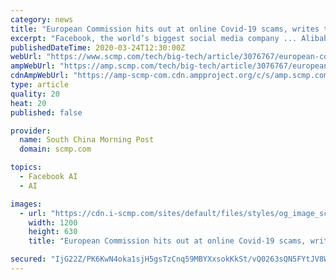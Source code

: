 ```yaml
---
category: news
title: "European Commission hits out at online Covid-19 scams, writes to tech platforms including Alibaba, Amazon and Facebook"
excerpt: "Facebook, the world’s biggest social media company ... Alibaba is the parent company of the South China Morning Post. Purchase the China AI Report 2020 brought to you by SCMP Research and enjoy a 20% discount (original price US$400). This 60-page all new intelligence report gives you first-hand insights and analysis into the latest industry ..."
publishedDateTime: 2020-03-24T12:30:00Z
webUrl: "https://www.scmp.com/tech/big-tech/article/3076767/european-commission-hits-out-online-covid-19-scams-writes-tech"
ampWebUrl: "https://amp.scmp.com/tech/big-tech/article/3076767/european-commission-hits-out-online-covid-19-scams-writes-tech"
cdnAmpWebUrl: "https://amp-scmp-com.cdn.ampproject.org/c/s/amp.scmp.com/tech/big-tech/article/3076767/european-commission-hits-out-online-covid-19-scams-writes-tech"
type: article
quality: 20
heat: 20
published: false

provider:
  name: South China Morning Post
  domain: scmp.com

topics:
  - Facebook AI
  - AI

images:
  - url: "https://cdn.i-scmp.com/sites/default/files/styles/og_image_scmp_generic/public/d8/images/methode/2020/03/24/5c1a81be-6dc2-11ea-b0ed-5e14cf8eb9e1_image_hires_195037.JPG?itok=od9Cx7ju&v=1585050642"
    width: 1200
    height: 630
    title: "European Commission hits out at online Covid-19 scams, writes to tech platforms including Alibaba, Amazon and Facebook"

secured: "IjG22Z/PK6KwN4oka1sjH5gsTzCnq59MBYXxsokKkSt/vQ0263sQN5FYtJV8W0Yk35rG2IwREC1CBLhWI+M33cvzMZvyAbKBvfBbo20AxDKuE6EhluMYlVspJo6Xp7OJpztqHFo15+/InxAir8dkg9x6EZY9ozM+1dSJhuBu3lEG+8up8HIkCyEYOdn5xT/S5wKoaAP+wsSQP39i257s4Ip8MYPWmKGOakJAyOdkwrs2sAox7vP5fjGjyYjxeHLSkeuFvxjG5fWCeYna0HuLJOSWyzRNx5ygHXxkN1a70bSwHRmsQe1hTvjgz/OEBKn5;5SaJeNhdLS1kIcPtrKq6qg=="
---
```


